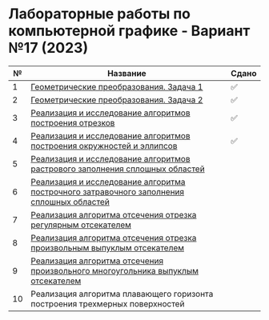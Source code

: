 # Лабораторные работы по компьютерной графике - Вариант №17 (2023)

| № | Название | Сдано |  
| --- | --- | --- |
| 1 | [Геометрические преобразования. Задача 1](https://github.com/XTDimasXT/BMSTU-CG/tree/master/lab_01) | ✅ |
| 2 | [Геометрические преобразования. Задача 2](https://github.com/XTDimasXT/BMSTU-CG/tree/master/lab_02) | ✅ |
| 3 | [Реализация и исследование алгоритмов построения отрезков](https://github.com/XTDimasXT/BMSTU-CG/tree/master/lab_03) | ✅ |
| 4 | [Реализация и исследование алгоритмов построения окружностей и эллипсов](https://github.com/XTDimasXT/BMSTU-CG/tree/master/lab_04) | ✅ |
| 5 | [Реализация и исследование алгоритмов растрового заполнения сплошных областей](https://github.com/XTDimasXT/BMSTU-CG/tree/lab_05/lab_05) |  |
| 6 | [Реализация и исследование алгоритма построчного затравочного заполнения сплошных областей](https://github.com/XTDimasXT/BMSTU-CG/tree/lab_06/lab_06) |  |
| 7 | [Реализация алгоритма отсечения отрезка регулярным отсекателем](https://github.com/XTDimasXT/BMSTU-CG/tree/lab_07/lab_07) |  |
| 8 | [Реализация алгоритма отсечения отрезка произвольным выпуклым отсекателем](https://github.com/XTDimasXT/BMSTU-CG/tree/lab_08/lab_08) |  |
| 9 | [Реализация алгоритма отсечения произвольного многоугольника выпуклым отсекателем](https://github.com/XTDimasXT/BMSTU-CG/tree/lab_09/lab_09) |  |
| 10 | Реализация алгоритма плавающего горизонта построения трехмерных поверхностей |  |
